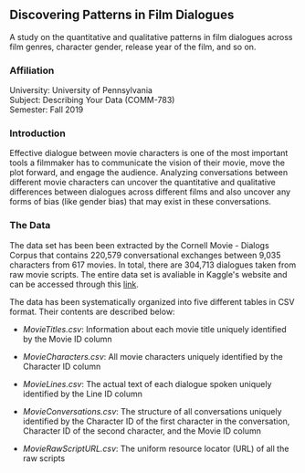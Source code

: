 ## Discovering Patterns in Film Dialogues

A study on the quantitative and qualitative patterns in film dialogues across film genres, character gender, release year of the film, and so on.

### Affiliation

University: University of Pennsylvania  
Subject: Describing Your Data (COMM-783)  
Semester: Fall 2019

### Introduction

Effective dialogue between movie characters is one of the most important tools a filmmaker has to communicate the vision of their movie, move the plot forward, and engage the audience. Analyzing conversations between different movie characters can uncover the quantitative and qualitative differences between dialogues across different films and also uncover any forms of bias (like gender bias) that may exist in these conversations.

### The Data

The data set has been been extracted by the Cornell Movie - Dialogs Corpus that contains 220,579 conversational exchanges between 9,035 characters from 617 movies. In total, there are 304,713 dialogues taken from raw movie scripts. The entire data set is avaliable in Kaggle's website and can be accessed through this [link](https://www.kaggle.com/rajathmc/cornell-moviedialog-corpus).

The data has been systematically organized into five different tables in CSV format. Their contents are described below:

* _MovieTitles.csv_: Information about each movie title uniquely identified by the Movie ID column

* _MovieCharacters.csv_: All movie characters uniquely identified by the Character ID column

* _MovieLines.csv_: The actual text of each dialogue spoken uniquely identified by the Line ID column
  
* _MovieConversations.csv_: The structure of all conversations uniquely identified by the Character ID of the first character in the conversation, Character ID of the second character, and the Movie ID column

* _MovieRawScriptURL.csv_: The uniform resource locator (URL) of all the raw scripts
